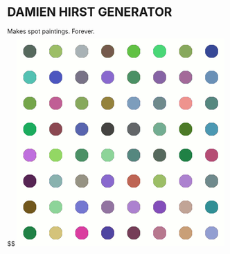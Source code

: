 # DAMIEN HIRST GENERATOR

Makes spot paintings.
Forever. 
$$$$$$$$$$
![Hirst Dots](./example.gif "Hirst Dots")
